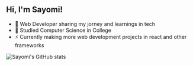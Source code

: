## Hi, I'm Sayomi!

- 🔭 Web Developer sharing my jorney and learnings in tech <br/>
- 🌱 Studied Computer Science in College <br/>
- ⚡ Currently making more web development projects in react and other frameworks

![Sayomi's GitHub stats](https://github-readme-stats.vercel.app/api?username=Oluwasayomi&show_icons=true&theme=cobalt)
